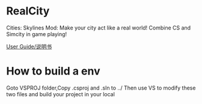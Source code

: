 # RealCity
Cities: Skylines Mod: Make your city act like a real world! Combine CS and Simcity in game playing!

[User Guide/说明书](https://github.com/pcfantasy/RealCity/wiki) <br>


# How to build a env
Goto VSPROJ folder,Copy .csproj and .sln to ../ Then use VS to modify these two files and build your project in your local
